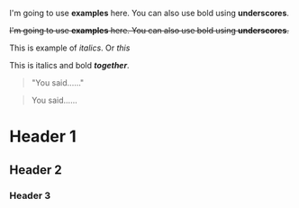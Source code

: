 I'm going to use **examples** here. You can also use bold using __underscores__.


~~I'm going to use **examples** here. You can also use bold using __underscores__.~~

This is example of _italics_. 
Or *this*

This is italics and bold __*together*__.


> "You said......"

> You said......

# Header 1

## Header 2

### Header 3


